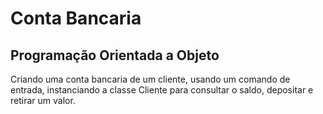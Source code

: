 # Conta Bancaria

## Programação Orientada a Objeto
Criando uma conta bancaria de um cliente, usando um comando de entrada, instanciando a classe Cliente para consultar o saldo, depositar e retirar um valor.
